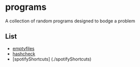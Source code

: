 # programs
A collection of random programs designed to bodge a problem
## List
- [emptyfiles](./emptyfiles)
- [hashcheck](./hashcheck)
- [spotifyShortcuts] (./spotifyShortcuts)

